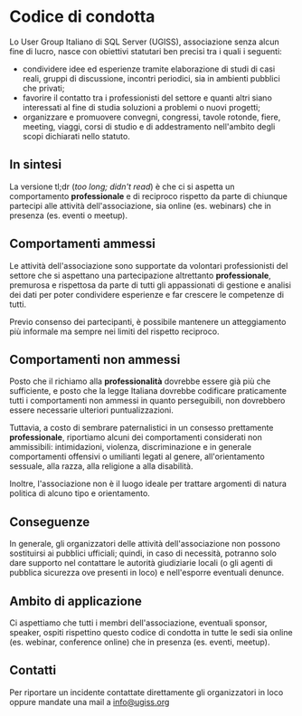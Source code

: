 # Codice di condotta #

Lo User Group Italiano di SQL Server (UGISS), associazione senza alcun fine di lucro, nasce con obiettivi statutari ben precisi tra i quali i seguenti:

* condividere idee ed esperienze tramite elaborazione di studi di casi reali, gruppi di discussione, incontri periodici, sia in ambienti pubblici che privati;
* favorire il contatto tra i professionisti del settore e quanti altri siano interessati al fine di studia soluzioni a problemi o nuovi progetti;
* organizzare e promuovere convegni, congressi, tavole rotonde, fiere, meeting, viaggi, corsi di studio e di addestramento nell'ambito degli scopi dichiarati nello statuto.

## In sintesi ##

La versione tl;dr (*too long; didn't read*) è che ci si aspetta un comportamento **professionale** e di reciproco rispetto da parte di chiunque partecipi alle attività dell'associazione, sia online (es. webinars) che in presenza (es. eventi o meetup).

## Comportamenti ammessi ##

Le attività dell'associazione sono supportate da volontari professionisti del settore che si aspettano una partecipazione altrettanto **professionale**, premurosa e rispettosa da parte di tutti gli appassionati di gestione e analisi dei dati per poter condividere esperienze e far crescere le competenze di tutti.

Previo consenso dei partecipanti, è possibile mantenere un atteggiamento più informale ma sempre nei limiti del rispetto reciproco.

## Comportamenti non ammessi ##

Posto che il richiamo alla **professionalità** dovrebbe essere già più che sufficiente, e posto che la legge Italiana dovrebbe codificare praticamente tutti i comportamenti non ammessi in quanto perseguibili, non dovrebbero essere necessarie ulteriori puntualizzazioni.

Tuttavia, a costo di sembrare paternalistici in un consesso prettamente **professionale**, riportiamo alcuni dei comportamenti considerati non ammissibili: intimidazioni, violenza, discriminazione e in generale comportamenti offensivi o umilianti legati al genere, all'orientamento sessuale, alla razza, alla religione a alla disabilità.

Inoltre, l'associazione non è il luogo ideale per trattare argomenti di natura politica di alcuno tipo e orientamento.

## Conseguenze ##

In generale, gli organizzatori delle attività dell'associazione non possono sostituirsi ai pubblici ufficiali; quindi, in caso di necessità, potranno solo dare supporto nel contattare le autorità giudiziarie locali (o gli agenti di pubblica sicurezza ove presenti in loco) e nell'esporre eventuali denunce.

## Ambito di applicazione ##

Ci aspettiamo che tutti i membri dell'associazione, eventuali sponsor, speaker, ospiti rispettino questo codice di condotta in tutte le sedi sia online (es. webinar, conference online) che in presenza (es. eventi, meetup).

## Contatti ##

Per riportare un incidente contattate direttamente gli organizzatori in loco oppure mandate una mail a info@ugiss.org
